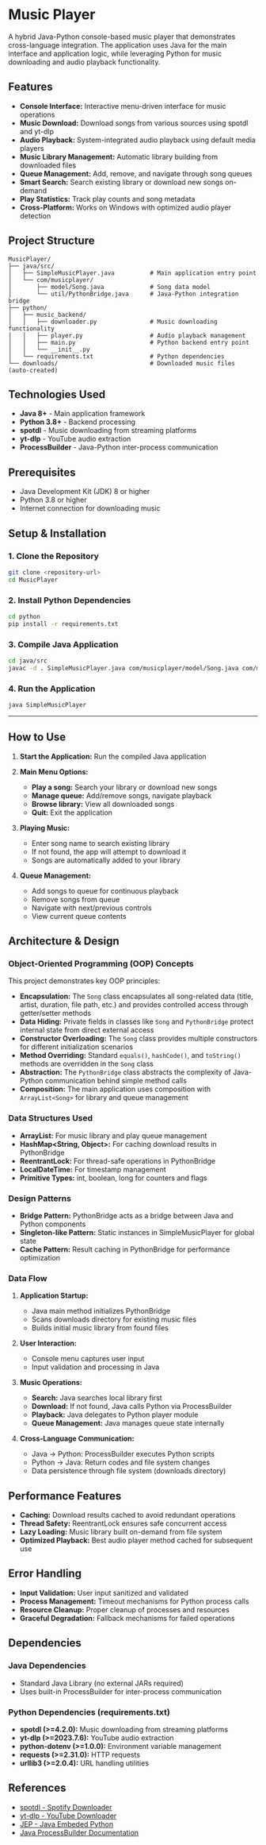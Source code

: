 # Music Player

A hybrid Java-Python console-based music player that demonstrates cross-language integration. The application uses Java for the main interface and application logic, while leveraging Python for music downloading and audio playback functionality.

## Features
- **Console Interface:** Interactive menu-driven interface for music operations
- **Music Download:** Download songs from various sources using spotdl and yt-dlp
- **Audio Playback:** System-integrated audio playback using default media players
- **Music Library Management:** Automatic library building from downloaded files
- **Queue Management:** Add, remove, and navigate through song queues
- **Smart Search:** Search existing library or download new songs on-demand
- **Play Statistics:** Track play counts and song metadata
- **Cross-Platform:** Works on Windows with optimized audio player detection

## Project Structure
```
MusicPlayer/
├── java/src/
│   ├── SimpleMusicPlayer.java          # Main application entry point
│   └── com/musicplayer/
│       ├── model/Song.java             # Song data model
│       └── util/PythonBridge.java      # Java-Python integration bridge
├── python/
│   ├── music_backend/
│   │   ├── downloader.py               # Music downloading functionality
│   │   ├── player.py                   # Audio playback management
│   │   ├── main.py                     # Python backend entry point
│   │   └── __init__.py
│   └── requirements.txt                # Python dependencies
└── downloads/                          # Downloaded music files (auto-created)
```

## Technologies Used
- **Java 8+** - Main application framework
- **Python 3.8+** - Backend processing
- **spotdl** - Music downloading from streaming platforms
- **yt-dlp** - YouTube audio extraction
- **ProcessBuilder** - Java-Python inter-process communication

## Prerequisites
- Java Development Kit (JDK) 8 or higher
- Python 3.8 or higher
- Internet connection for downloading music

## Setup & Installation

### 1. Clone the Repository
```bash
git clone <repository-url>
cd MusicPlayer
```

### 2. Install Python Dependencies
```bash
cd python
pip install -r requirements.txt
```

### 3. Compile Java Application
```bash
cd java/src
javac -d . SimpleMusicPlayer.java com/musicplayer/model/Song.java com/musicplayer/util/PythonBridge.java
```

### 4. Run the Application
```bash
java SimpleMusicPlayer
```

---


## How to Use

1. **Start the Application:** Run the compiled Java application
2. **Main Menu Options:**
   - **Play a song:** Search your library or download new songs
   - **Manage queue:** Add/remove songs, navigate playback
   - **Browse library:** View all downloaded songs
   - **Quit:** Exit the application

3. **Playing Music:**
   - Enter song name to search existing library
   - If not found, the app will attempt to download it
   - Songs are automatically added to your library

4. **Queue Management:**
   - Add songs to queue for continuous playback
   - Remove songs from queue
   - Navigate with next/previous controls
   - View current queue contents

## Architecture & Design

### Object-Oriented Programming (OOP) Concepts

This project demonstrates key OOP principles:

- **Encapsulation:** The `Song` class encapsulates all song-related data (title, artist, duration, file path, etc.) and provides controlled access through getter/setter methods
- **Data Hiding:** Private fields in classes like `Song` and `PythonBridge` protect internal state from direct external access
- **Constructor Overloading:** The `Song` class provides multiple constructors for different initialization scenarios
- **Method Overriding:** Standard `equals()`, `hashCode()`, and `toString()` methods are overridden in the `Song` class
- **Abstraction:** The `PythonBridge` class abstracts the complexity of Java-Python communication behind simple method calls
- **Composition:** The main application uses composition with `ArrayList<Song>` for library and queue management

### Data Structures Used

- **ArrayList<Song>:** For music library and play queue management
- **HashMap<String, Object>:** For caching download results in PythonBridge
- **ReentrantLock:** For thread-safe operations in PythonBridge
- **LocalDateTime:** For timestamp management
- **Primitive Types:** int, boolean, long for counters and flags

### Design Patterns

- **Bridge Pattern:** PythonBridge acts as a bridge between Java and Python components
- **Singleton-like Pattern:** Static instances in SimpleMusicPlayer for global state
- **Cache Pattern:** Result caching in PythonBridge for performance optimization

### Data Flow

1. **Application Startup:**
   - Java main method initializes PythonBridge
   - Scans downloads directory for existing music files
   - Builds initial music library from found files

2. **User Interaction:**
   - Console menu captures user input
   - Input validation and processing in Java

3. **Music Operations:**
   - **Search:** Java searches local library first
   - **Download:** If not found, Java calls Python via ProcessBuilder
   - **Playback:** Java delegates to Python player module
   - **Queue Management:** Java manages queue state internally

4. **Cross-Language Communication:**
   - Java → Python: ProcessBuilder executes Python scripts
   - Python → Java: Return codes and file system changes
   - Data persistence through file system (downloads directory)

## Performance Features

- **Caching:** Download results cached to avoid redundant operations
- **Thread Safety:** ReentrantLock ensures safe concurrent access
- **Lazy Loading:** Music library built on-demand from file system
- **Optimized Playback:** Best audio player method cached for subsequent use

## Error Handling

- **Input Validation:** User input sanitized and validated
- **Process Management:** Timeout mechanisms for Python process calls
- **Resource Cleanup:** Proper cleanup of processes and resources
- **Graceful Degradation:** Fallback mechanisms for failed operations

## Dependencies

### Java Dependencies
- Standard Java Library (no external JARs required)
- Uses built-in ProcessBuilder for inter-process communication

### Python Dependencies (requirements.txt)
- **spotdl (>=4.2.0):** Music downloading from streaming platforms
- **yt-dlp (>=2023.7.6):** YouTube audio extraction
- **python-dotenv (>=1.0.0):** Environment variable management
- **requests (>=2.31.0):** HTTP requests
- **urllib3 (>=2.0.4):** URL handling utilities

## References

- [spotdl - Spotify Downloader](https://github.com/spotDL/spotify-downloader)
- [yt-dlp - YouTube Downloader](https://github.com/yt-dlp/yt-dlp)
- [JEP - Java Embeded Python](https://github.com/ninia/jep)
- [Java ProcessBuilder Documentation](https://docs.oracle.com/javase/8/docs/api/java/lang/ProcessBuilder.html)


